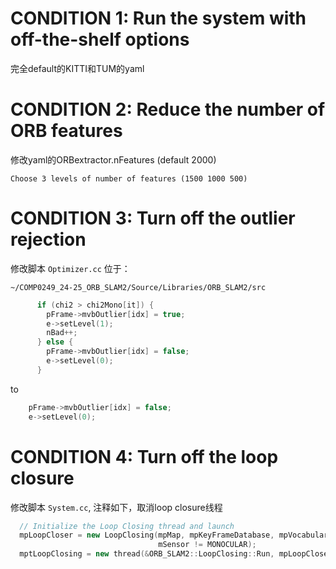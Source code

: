 # CONDITION 1: Run the system with off-the-shelf options
完全default的KITTI和TUM的yaml

# CONDITION 2: Reduce  the  number  of  ORB  features   
修改yaml的ORBextractor.nFeatures (default 2000)  

`
Choose 3 levels of number of features (1500 1000 500) 
`


# CONDITION 3: Turn off the outlier rejection
修改脚本 `Optimizer.cc` 位于：

`
~/COMP0249_24-25_ORB_SLAM2/Source/Libraries/ORB_SLAM2/src
`


``` c++
      if (chi2 > chi2Mono[it]) {
        pFrame->mvbOutlier[idx] = true;
        e->setLevel(1);
        nBad++;
      } else {
        pFrame->mvbOutlier[idx] = false;
        e->setLevel(0);
      }
```

to

``` c++
    pFrame->mvbOutlier[idx] = false;
    e->setLevel(0);
```

# CONDITION 4: Turn off the loop closure
修改脚本 `System.cc`, 注释如下，取消loop closure线程

``` c++
  // Initialize the Loop Closing thread and launch
  mpLoopCloser = new LoopClosing(mpMap, mpKeyFrameDatabase, mpVocabulary,
                                 mSensor != MONOCULAR);
  mptLoopClosing = new thread(&ORB_SLAM2::LoopClosing::Run, mpLoopCloser);
```
